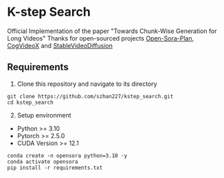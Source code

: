 # K-step Search
Official Implementation of the paper "Towards Chunk-Wise Generation for Long Videos"
Thanks for open-sourced projects [Open-Sora-Plan](https://github.com/PKU-YuanGroup/Open-Sora-Plan), [CogVideoX](https://github.com/THUDM/CogVideo) and [StableVideoDiffusion](https://huggingface.co/stabilityai/stable-video-diffusion-img2vid-xt)


## Requirements

1. Clone this repository and navigate to its directory
```
git clone https://github.com/szhan227/kstep_search.git
cd kstep_search
```

2. Setup environment
* Python >= 3.10
* Pytorch >= 2.5.0
* CUDA Version >= 12.1

```
conda create -n opensora python=3.10 -y
conda activate opensora
pip install -r requirements.txt
```

